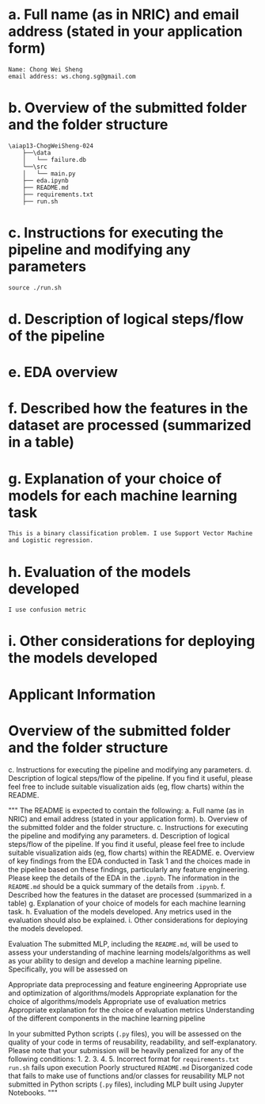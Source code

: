 # a. Full name (as in NRIC) and email address (stated in your application form)

    Name: Chong Wei Sheng
    email address: ws.chong.sg@gmail.com

# b. Overview of the submitted folder and the folder structure

    \aiap13-ChogWeiSheng-024
        ├──\data
        │   └── failure.db
        └──\src
        │   └── main.py
        ├── eda.ipynb
        ├── README.md
        ├── requirements.txt
        ├── run.sh

# c. Instructions for executing the pipeline and modifying any parameters

    source ./run.sh

# d. Description of logical steps/flow of the pipeline

# e. EDA overview

# f. Described how the features in the dataset are processed (summarized in a table)

# g. Explanation of your choice of models for each machine learning task

    This is a binary classification problem. I use Support Vector Machine and Logistic regression.

# h. Evaluation of the models developed

    I use confusion metric 

# i. Other considerations for deploying the models developed

# Applicant Information

# Overview of the submitted folder and the folder structure

c. Instructions for executing the pipeline and modifying any parameters.
d. Description of logical steps/flow of the pipeline. If you find it useful, please feel free to
include suitable visualization aids (eg, flow charts) within the README.

"""
The README is expected to contain the following:
a. Full name (as in NRIC) and email address (stated in your application form).
b. Overview of the submitted folder and the folder structure.
c. Instructions for executing the pipeline and modifying any parameters.
d. Description of logical steps/flow of the pipeline. If you find it useful, please feel free to
include suitable visualization aids (eg, flow charts) within the README.
e. Overview of key findings from the EDA conducted in Task 1 and the choices made in the
pipeline based on these findings, particularly any feature engineering. Please keep the
details of the EDA in the `.ipynb`. The information in the `README.md` should be a quick
summary of the details from `.ipynb`.
f. Described how the features in the dataset are processed (summarized in a table)
g. Explanation of your choice of models for each machine learning task.
h. Evaluation of the models developed. Any metrics used in the evaluation should also be
explained.
i. Other considerations for deploying the models developed.

Evaluation
The submitted MLP, including the `README.md`, will be used to assess your understanding of machine
learning models/algorithms as well as your ability to design and develop a machine learning pipeline.
Specifically, you will be assessed on

Appropriate data preprocessing and feature engineering
Appropriate use and optimization of algorithms/models
Appropriate explanation for the choice of algorithms/models
Appropriate use of evaluation metrics
Appropriate explanation for the choice of evaluation metrics
Understanding of the different components in the machine learning pipeline

In your submitted Python scripts (`.py` files), you will be assessed on the quality of your code in terms of
reusability, readability, and self-explanatory.
Please note that your submission will be heavily penalized for any of the following conditions:
1.
2.
3.
4.
5.
Incorrect format for `requirements.txt`
`run.sh` fails upon execution
Poorly structured `README.md`
Disorganized code that fails to make use of functions and/or classes for reusability
MLP not submitted in Python scripts (`.py` files), including MLP built using Jupyter Notebooks.
"""
